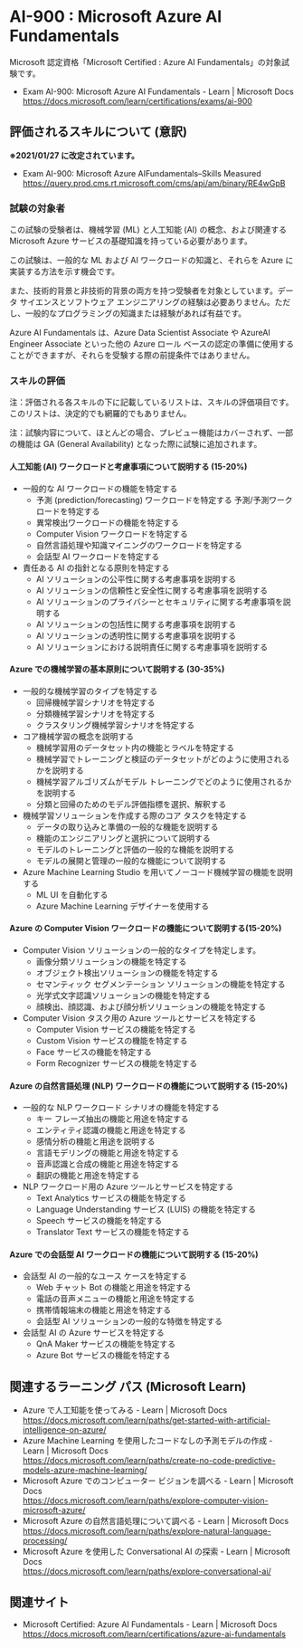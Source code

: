 # AI-900 : Microsoft Azure AI Fundamentals
Microsoft 認定資格「Microsoft Certified : Azure AI Fundamentals」の対象試験です。
- Exam AI-900: Microsoft Azure AI Fundamentals - Learn | Microsoft Docs  
https://docs.microsoft.com/learn/certifications/exams/ai-900

## 評価されるスキルについて (意訳)
**※2021/01/27 に改定されています。**
- Exam AI-900: Microsoft Azure AIFundamentals–Skills Measured  
https://query.prod.cms.rt.microsoft.com/cms/api/am/binary/RE4wGpB

### 試験の対象者
この試験の受験者は、機械学習 (ML) と人工知能 (AI) の概念、および関連する Microsoft Azure サービスの基礎知識を持っている必要があります。

この試験は、一般的な ML および AI ワークロードの知識と、それらを Azure に実装する方法を示す機会です。

また、技術的背景と非技術的背景の両方を持つ受験者を対象としています。データ サイエンスとソフトウェア エンジニアリングの経験は必要ありません。ただし、一般的なプログラミングの知識または経験があれば有益です。

Azure AI Fundamentals は、Azure Data Scientist Associate や AzureAI Engineer Associate といった他の Azure ロール ベースの認定の準備に使用することができますが、それらを受験する際の前提条件ではありません。

### スキルの評価
注：評価される各スキルの下に記載しているリストは、スキルの評価項目です。このリストは、決定的でも網羅的でもありません。

注：試験内容について、ほとんどの場合、プレビュー機能はカバーされず、一部の機能は GA (General Availability) となった際に試験に追加されます。

#### 人工知能 (AI) ワークロードと考慮事項について説明する (15-20%)
- 一般的な AI ワークロードの機能を特定する
  - 予測 (prediction/forecasting) ワークロードを特定する
  予測/予測ワークロードを特定する
  - 異常検出ワークロードの機能を特定する
  - Computer Vision ワークロードを特定する
  - 自然言語処理や知識マイニングのワークロードを特定する
  - 会話型 AI ワークロードを特定する
- 責任ある AI の指針となる原則を特定する
  - AI ソリューションの公平性に関する考慮事項を説明する
  - AI ソリューションの信頼性と安全性に関する考慮事項を説明する
  - AI ソリューションのプライバシーとセキュリティに関する考慮事項を説明する
  - AI ソリューションの包括性に関する考慮事項を説明する
  - AI ソリューションの透明性に関する考慮事項を説明する
  - AI ソリューションにおける説明責任に関する考慮事項を説明する
#### Azure での機械学習の基本原則について説明する (30-35%)
- 一般的な機械学習のタイプを特定する
  - 回帰機械学習シナリオを特定する
  - 分類機械学習シナリオを特定する
  - クラスタリング機械学習シナリオを特定する
- コア機械学習の概念を説明する
  - 機械学習用のデータセット内の機能とラベルを特定する
  - 機械学習でトレーニングと検証のデータセットがどのように使用されるかを説明する
  - 機械学習アルゴリズムがモデル トレーニングでどのように使用されるかを説明する
  - 分類と回帰のためのモデル評価指標を選択、解釈する
- 機械学習ソリューションを作成する際のコア タスクを特定する
  -  データの取り込みと準備の一般的な機能を説明する
  - 機能のエンジニアリングと選択について説明する
  - モデルのトレーニングと評価の一般的な機能を説明する
  - モデルの展開と管理の一般的な機能について説明する
- Azure Machine Learning Studio を用いてノーコード機械学習の機能を説明する
  - ML UI を自動化する
  - Azure Machine Learning デザイナーを使用する
#### Azure の Computer Vision ワークロードの機能について説明する(15-20%)
- Computer Vision ソリューションの一般的なタイプを特定します。
  - 画像分類ソリューションの機能を特定する
  - オブジェクト検出ソリューションの機能を特定する
  - セマンティック セグメンテーション ソリューションの機能を特定する
  - 光学式文字認識ソリューションの機能を特定する
  - 顔検出、顔認識、および顔分析ソリューションの機能を特定する
- Computer Vision タスク用の Azure ツールとサービスを特定する
  - Computer Vision サービスの機能を特定する
  - Custom Vision サービスの機能を特定する
  - Face サービスの機能を特定する
  - Form Recognizer サービスの機能を特定する
#### Azure の自然言語処理 (NLP) ワークロードの機能について説明する (15-20%)
- 一般的な NLP ワークロード シナリオの機能を特定する
  - キー フレーズ抽出の機能と用途を特定する
  - エンティティ認識の機能と用途を特定する
  - 感情分析の機能と用途を説明する
  - 言語モデリングの機能と用途を特定する
  - 音声認識と合成の機能と用途を特定する
  - 翻訳の機能と用途を特定する
- NLP ワークロード用の Azure ツールとサービスを特定する
  - Text Analytics サービスの機能を特定する
  - Language Understanding サービス (LUIS) の機能を特定する
  - Speech サービスの機能を特定する
  - Translator Text サービスの機能を特定する
#### Azure での会話型 AI ワークロードの機能について説明する (15-20%)
- 会話型 AI の一般的なユース ケースを特定する
  - Web チャット Bot の機能と用途を特定する
  - 電話の音声メニューの機能と用途を特定する
  - 携帯情報端末の機能と用途を特定する
  - 会話型 AI ソリューションの一般的な特徴を特定する
- 会話型 AI の Azure サービスを特定する
  - QnA Maker サービスの機能を特定する
  - Azure Bot サービスの機能を特定する

## 関連するラーニング パス (Microsoft Learn)
- Azure で人工知能を使ってみる - Learn | Microsoft Docs  
https://docs.microsoft.com/learn/paths/get-started-with-artificial-intelligence-on-azure/
- Azure Machine Learning を使用したコードなしの予測モデルの作成 - Learn | Microsoft Docs  
https://docs.microsoft.com/learn/paths/create-no-code-predictive-models-azure-machine-learning/
- Microsoft Azure でのコンピューター ビジョンを調べる - Learn | Microsoft Docs  
https://docs.microsoft.com/learn/paths/explore-computer-vision-microsoft-azure/
- Microsoft Azure の自然言語処理について調べる - Learn | Microsoft Docs  
https://docs.microsoft.com/learn/paths/explore-natural-language-processing/
- Microsoft Azure を使用した Conversational AI の探索 - Learn | Microsoft Docs  
https://docs.microsoft.com/learn/paths/explore-conversational-ai/

## 関連サイト
- Microsoft Certified: Azure AI Fundamentals - Learn | Microsoft Docs  
https://docs.microsoft.com/learn/certifications/azure-ai-fundamentals


